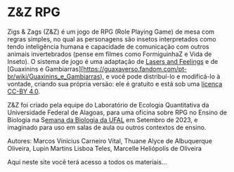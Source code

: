 # Z&Z RPG
Zigs & Zags (Z&Z) é um jogo de RPG (Role Playing Game) de mesa com regras simples, no qual as personagens são insetos  interpretados como tendo inteligência humana e capacidade de comunicação com outros animais invertebrados (pense em filmes como FormiguinhaZ e Vida de Inseto). O sistema de jogo é uma adaptação de [Lasers and Feelings](http://www.onesevendesign.com/laserfeelings/) e de [Guaxinins e Gambiarras][https://guaxaverso.fandom.com/pt-br/wiki/Guaxinins_e_Gambiarras), e você pode distribuí-lo e modificá-lo à vontade, criando sua própria versão: ele é gratuito e está sob uma [licença CC-BY 4.0](https://creativecommons.org/licenses/by/4.0/deed.pt_BR).

Z&Z foi criado pela equipe do Laboratório de Ecologia Quantitativa da Universidade Federal de Alagoas, para uma oficina sobre RPG no Ensino de Biologia na S[emana da Biologia da UFAL](https://www.instagram.com/semabio_icbs/) em Setembro de 2023, e imaginado para uso em salas de aula ou outros contextos de ensino.

Autores: Marcos Vinícius Carneiro Vital, Thuane Alyce de Albuquerque Oliveira, Lupin Martins Lisboa Teles, Marcelle Heliópolis de Oliveira

Aqui neste site você terá acesso a todos os materiais...
